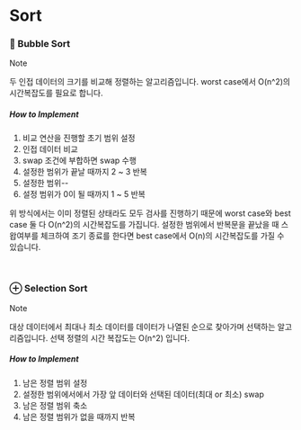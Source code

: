 # Sort

### 🫧 Bubble Sort

> [!NOTE]
> 두 인접 데이터의 크기를 비교해 정렬하는 알고리즘입니다. worst case에서 O(n^2)의 시간복잡도를 필요로 합니다.

##### How to Implement
1. 비교 연산을 진행할 초기 범위 설정
2. 인접 데이터 비교
3. swap 조건에 부합하면 swap 수행
4. 설정한 범위가 끝날 때까지 2 ~ 3 반복
5. 설정한 범위--
6. 설정 범위가 0이 될 때까지 1 ~ 5 반복

위 방식에서는 이미 정렬된 상태라도 모두 검사를 진행하기 때문에 worst case와 best case 둘 다 O(n^2)의 시간복잡도를 가집니다. 설정한 범위에서 반복문을 끝났을 때 스왑여부를 체크하여 조기 종료를 한다면 best case에서 O(n)의 시간복잡도를 가질 수 있습니다.


<br>

### ⊕ Selection Sort

> [!NOTE]
> 대상 데이터에서 최대나 최소 데이터를 데이터가 나열된 순으로 찾아가며 선택하는 알고리즘입니다. 선택 정렬의 시간 복잡도는 O(n^2) 입니다.
 
##### How to Implement
1. 남은 정렬 범위 설정
2. 설정한 범위에서에서 가장 앞 데이터와 선택된 데이터(최대 or 최소) swap
3. 남은 정렬 범위 축소
4. 남은 정렬 범위가 없을 때까지 반복